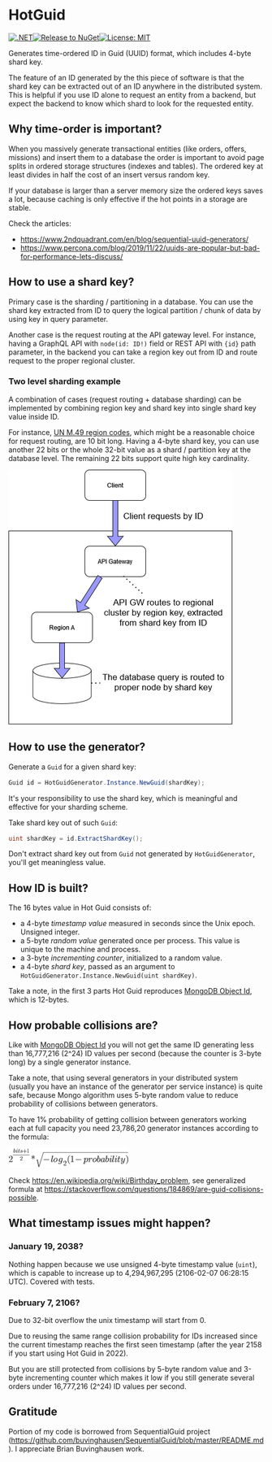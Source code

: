 HotGuid
=======

[![.NET](https://github.com/dmlarionov/HotGuid/actions/workflows/ci.yml/badge.svg)](https://github.com/dmlarionov/HotGuid/actions/workflows/ci.yml)[![Release to NuGet](https://github.com/dmlarionov/HotGuid/actions/workflows/release.yml/badge.svg)](https://github.com/dmlarionov/HotGuid/actions/workflows/release.yml)[![License: MIT](https://img.shields.io/badge/License-MIT-yellow.svg)](https://github.com/dmlarionov/HotGuid/blob/master/LICENSE.txt)

Generates time-ordered ID in Guid (UUID) format, which includes 4-byte shard key. 

The feature of an ID generated by the this piece of software is that the shard key can be extracted out of an ID anywhere in the distributed system. This is helpful if you use ID alone to request an entity from a backend, but expect the backend to know which shard to look for the requested entity.

Why time-order is important?
----------------------------
When you massively generate transactional entities (like orders, offers, missions) and insert them to a database the order is important to avoid page splits in ordered storage structures (indexes and tables). The ordered key at least divides in half the cost of an insert versus random key.

If your database is larger than a server memory size the ordered keys saves a lot, because caching is only effective if the hot points in a storage are stable.

Check the articles:

- https://www.2ndquadrant.com/en/blog/sequential-uuid-generators/
- https://www.percona.com/blog/2019/11/22/uuids-are-popular-but-bad-for-performance-lets-discuss/

How to use a shard key?
---------------------
Primary case is the sharding / partitioning in a database. You can use the shard key extracted from ID to query the logical partition / chunk of data by using key in query parameter.

Another case is the request routing at the API gateway level. For instance, having a GraphQL API with `node(id: ID!)` field or REST API with `{id}` path parameter, in the backend you can take a region key out from ID and route request to the proper regional cluster.

### Two level sharding example

A combination of cases (request routing + database sharding) can be implemented by combining region key and shard key into single shard key value inside ID.

For instance, [UN M.49 region codes](https://unstats.un.org/unsd/methodology/m49/), which might be a reasonable choice for request routing, are 10 bit long. Having a 4-byte shard key, you can use another 22 bits or the whole 32-bit value as a shard / partition key at the database level. The remaining 22 bits support quite high key cardinality.

![sharding](./.attachments/sharding.png)

## How to use the generator?

Generate a `Guid` for a given shard key:

```csharp
Guid id = HotGuidGenerator.Instance.NewGuid(shardKey);
```

It's your responsibility to use the shard key, which is meaningful and effective for your sharding scheme.

Take shard key out of such `Guid`:

```csharp
uint shardKey = id.ExtractShardKey();
```

Don't extract shard key out from `Guid` not generated by `HotGuidGenerator`, you'll get meaningless value.

## How ID is built?

The 16 bytes value in Hot Guid consists of:

- a 4-byte *timestamp value* measured in seconds since the Unix epoch. Unsigned integer.
- a 5-byte *random value* generated once per process. This value is unique to the machine and process.
- a 3-byte *incrementing counter*, initialized to a random value.
- a 4-byte *shard key*, passed as an argument to `HotGuidGenerator.Instance.NewGuid(uint shardKey)`.

Take a note, in the first 3 parts Hot Guid reproduces [MongoDB Object Id](https://docs.mongodb.com/manual/reference/method/ObjectId/), which is 12-bytes.

## How probable collisions are?

Like with [MongoDB Object Id](https://docs.mongodb.com/manual/reference/method/ObjectId/) you will not get the same ID generating less than 16,777,216 (2^24) ID values per second (because the counter is 3-byte long) by a single generator instance.

Take a note, that using several generators in your distributed system (usually you have an instance of the generator per service instance) is quite safe, because Mongo algorithm uses 5-byte random value to reduce probability of collisions between generators.

To have 1% probability of getting collision between generators working each at full capacity you need 23,786,20 generator instances according to the formula:

![probability_formula](./.attachments/probability_formula.png)

Check https://en.wikipedia.org/wiki/Birthday_problem, see generalized formula at https://stackoverflow.com/questions/184869/are-guid-collisions-possible.

## What timestamp issues might happen?

### January 19, 2038?

Nothing happen because we use unsigned 4-byte timestamp value (`uint`), which is capable to increase up to 4,294,967,295 (2106-02-07 06:28:15 UTC). Covered with tests.

### February 7, 2106?

Due to 32-bit overflow the unix timestamp will start from 0.

Due to reusing the same range collision probability for IDs increased since the current timestamp reaches the first seen timestamp (after the year 2158 if you start using Hot Guid in 2022).

But you are still protected from collisions by 5-byte random value and 3-byte incrementing counter which makes it low if you still generate several orders under 16,777,216 (2^24) ID values per second.

Gratitude
---------

Portion of my code is borrowed from SequentialGuid project (https://github.com/buvinghausen/SequentialGuid/blob/master/README.md). I appreciate Brian Buvinghausen work.